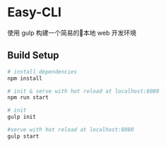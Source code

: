 # Easy-CLI

使用 gulp 构建一个简易的本地 web 开发环境

## Build Setup

``` bash
# install dependencies
npm install

# init & serve with hot reload at localhost:8080
npm run start

# init
gulp init

#serve with hot reload at localhost:8080
gulp start
```
